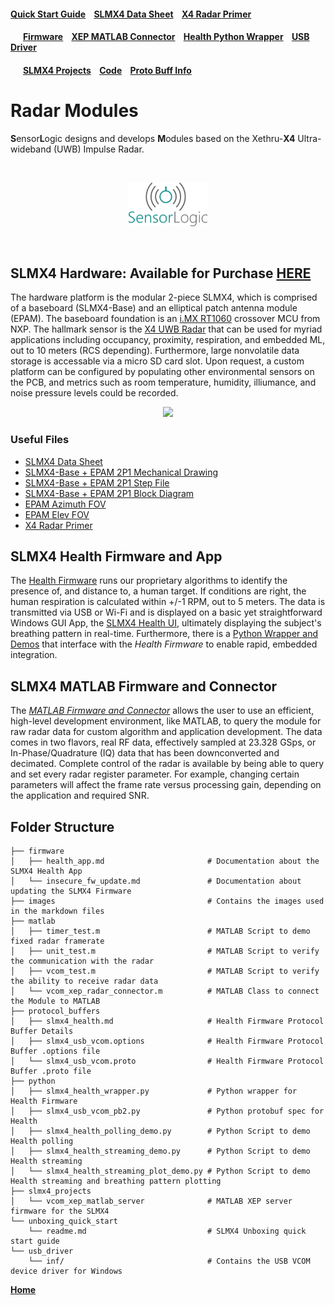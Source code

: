 #### [Quick Start Guide](unboxing_quick_start) &nbsp;&nbsp;&nbsp;[SLMX4 Data Sheet](docs/SLMX4_Data_Sheet_2022.pdf) &nbsp;&nbsp;&nbsp;[X4 Radar Primer](docs/XTAN-13_XeThruX4RadarUserGuide_rev_a.pdf)

#### &nbsp;&nbsp;&nbsp;&nbsp;&nbsp;&nbsp;[Firmware](firmware) &nbsp;&nbsp;&nbsp;[XEP MATLAB Connector](matlab) &nbsp;&nbsp;&nbsp;[Health Python Wrapper](python) &nbsp;&nbsp;&nbsp;[USB Driver](usb_driver)

#### &nbsp;&nbsp;&nbsp;&nbsp;&nbsp;&nbsp;[SLMX4 Projects](slmx4_projects) &nbsp;&nbsp;&nbsp;[Code](https://github.com/SensorLogicInc/modules/tree/main/slmx4_projects) &nbsp;&nbsp;&nbsp;[Proto Buff Info](protocol_buffers)  

# Radar Modules

**S**ensor**L**ogic designs and develops **M**odules based on the Xethru-**X4** Ultra-wideband (UWB) Impulse Radar.

&nbsp; 

<p align="center">
  <a href="https://sensorlogicinc.github.io/modules/"><img src="images/sli_logo.png" style="width:25%" /></a>
</p>

&nbsp; 

## SLMX4 Hardware: Available for Purchase [HERE](https://sensorlogic.store/collections/uwb-radar-modules/products/slmx4-uwb-radar-module)
The hardware platform is the modular 2-piece SLMX4, which is comprised of a baseboard (SLMX4-Base) and an elliptical patch antenna module (EPAM). The baseboard foundation is an [i.MX RT1060](https://www.nxp.com/products/processors-and-microcontrollers/arm-microcontrollers/i-mx-rt-crossover-mcus/i-mx-rt1060-crossover-mcu-with-arm-cortex-m7-core:i.MX-RT1060) crossover MCU from NXP. The hallmark sensor is the [X4 UWB Radar](https://novelda.com/x4-soc.html) that can be used for myriad applications including occupancy, proximity, respiration, and embedded ML, out to 10 meters (RCS depending). Furthermore, large nonvolatile data storage is accessable via a micro SD card slot. Upon request, a custom platform can be configured by populating other environmental sensors on the PCB, and metrics such as room temperature, humidity, illiumance, and noise pressure levels could be recorded.   

<p align="center">
  <a href="https://sensorlogicinc.github.io/modules/"><img src="images/slmx4_white_render.png" /></a>
</p>

### Useful Files
 - [SLMX4 Data Sheet](docs/SLMX4_Data_Sheet_2022.pdf)
 - [SLMX4-Base + EPAM 2P1 Mechanical Drawing](docs/mech/SLMX4-Base%202P1%20PCB%20Mechanical.PDF)
 - [SLMX4-Base + EPAM 2P1 Step File](https://www.dropbox.com/s/1vpb7nii1gy73qa/SLMX4-Base%202P1.step?dl=1)
 - [SLMX4-Base + EPAM 2P1 Block Diagram](images/slmx4-base_epam0p2_system_architecture.png)
 - [EPAM Azimuth FOV](docs/epam_fov/azi/)
 - [EPAM Elev FOV](docs/epam_fov/elev/)
 - [X4 Radar Primer](docs/XTAN-13_XeThruX4RadarUserGuide_rev_a.pdf)

## SLMX4 Health Firmware and App
The [Health Firmware](https://www.dropbox.com/s/nkkn8px5ii1hrya/slmx4_base_usb_vcom_pb_dsp-epam0P1.s19?dl=1) runs our proprietary algorithms to identify the presence of, and distance to, a human target. If conditions are right, the human respiration is calculated within +/-1 RPM, out to 5 meters. The data is transmitted via USB or Wi-Fi and is displayed on a basic yet straightforward Windows GUI App, the [SLMX4 Health UI](firmware/health_app.md), ultimately displaying the subject's breathing pattern in real-time. Furthermore, there is a [Python Wrapper and Demos](python) that interface with the _Health Firmware_ to enable rapid, embedded integration.

## SLMX4 MATLAB Firmware and Connector
The _[MATLAB Firmware and Connector](matlab/readme.md)_ allows the user to use an efficient, high-level development environment, like MATLAB, to query the module for raw radar data for custom algorithm and application development. The data comes in two flavors, real RF data, effectively sampled at 23.328 GSps, or In-Phase/Quadrature (IQ) data that has been downconverted and decimated. Complete control of the radar is available by being able to query and set every radar register parameter. For example, changing certain parameters will affect the frame rate versus processing gain, depending on the application and required SNR. 

## Folder Structure
```
├── firmware
│   ├── health_app.md                       # Documentation about the SLMX4 Health App
│   └── insecure_fw_update.md               # Documentation about updating the SLMX4 Firmware
├── images                                  # Contains the images used in the markdown files
├── matlab
│   ├── timer_test.m                        # MATLAB Script to demo fixed radar framerate
│   ├── unit_test.m                         # MATLAB Script to verify the communication with the radar
│   ├── vcom_test.m                         # MATLAB Script to verify the ability to receive radar data
│   └── vcom_xep_radar_connector.m          # MATLAB Class to connect the Module to MATLAB
├── protocol_buffers
│   ├── slmx4_health.md                     # Health Firmware Protocol Buffer Details
│   ├── slmx4_usb_vcom.options              # Health Firmware Protocol Buffer .options file
│   └── slmx4_usb_vcom.proto                # Health Firmware Protocol Buffer .proto file
├── python
│   ├── slmx4_health_wrapper.py             # Python wrapper for Health Firmware
│   ├── slmx4_usb_vcom_pb2.py               # Python protobuf spec for Health
│   ├── slmx4_health_polling_demo.py        # Python Script to demo Health polling
│   ├── slmx4_health_streaming_demo.py      # Python Script to demo Health streaming
│   └── slmx4_health_streaming_plot_demo.py # Python Script to demo Health streaming and breathing pattern plotting
├── slmx4_projects
│   └── vcom_xep_matlab_server              # MATLAB XEP server firmware for the SLMX4
└── unboxing_quick_start
    └── readme.md                           # SLMX4 Unboxing quick start guide
└── usb_driver
    └── inf/                                # Contains the USB VCOM device driver for Windows 
```

**[Home](https://www.sensorlogic.ai/)**
